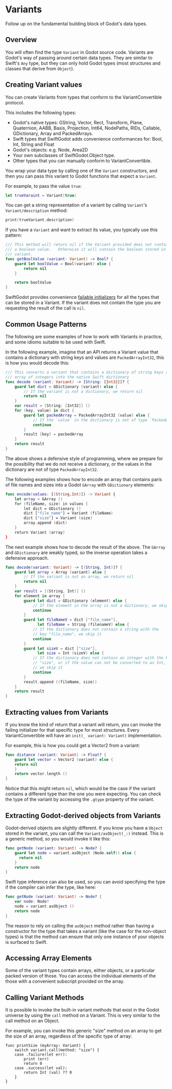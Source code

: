 # Variants

Follow up on the fundamental building block of Godot's data types.

## Overview

You will often find the type ``Variant`` in Godot source code.   Variants are
Godot's way of passing around certain data types.  They are similar to Swift's
`Any` type, but they can only hold Godot types (most structures and classes
that derive from ``Object``). 

## Creating Variant values

You can create Variants from types that conform to the VariantConvertible 
protocol. 

This includes the following types:

* Godot's native types: GString, Vector, Rect, Transform, Plane, Quaternion,
  AABB,  Basis, Projection, Int64, NodePaths, RIDs, Callable, GDictionary, Array
  and PackedArrays. 
* Swift types that SwiftGodot adds convenience conformances for: Bool, Int, String and Float
* Godot's objects: e.g. Node, Area2D
* Your own subclasses of SwiftGodot.Object type.
* Other types that you can manually conform to VariantConvertible.

You wrap your data type by calling one of the ``Variant`` constructors, and then
you can pass this variant to Godot functions that expect a ``Variant``.

For example, to pass the value `true`:

```swift
let trueVaraint = Variant(true)
```

You can get a string representation of a variant by calling ``Variant``'s
``Variant/description`` method:

```swift
print(trueVariant.description)
```

If you have a ``Variant`` and want to extract its value, you typically use this
pattern:

```swift
/// This method will return nil if the Variant provided does not contain
/// a boolean value.   Otherwise it will contain the boolean stored in the
/// variant.
func getBoolValue (variant: Variant) -> Bool? {
    guard let boolValue = Bool(variant) else {
        return nil
    }

    return boolValue
}
```

SwiftGodot provides convenience [failable
initializers](https://developer.apple.com/swift/blog/?id=17) for all the types
that can be stored in a Variant.  If the variant does not contain the type you
are requesting the result of the call is `nil`.


## Common Usage Patterns

The following are some examples of how to work with Variants in practice, and
some idioms suitable to be used with Swift.

In the following example, imagine that an API returns a Variant value that
contains a dictionary with string keys and values are ``PackedArrayInt32``, this
is how you would decode this:

```swift
/// This converts a variant that contains a dictionary of string keys and an 
/// array of integers into the native Swift dictionary
func decode (variant: Variant) -> [String: [Int32]]? {
    guard let dict = GDictionary (variant) else {
        // If the variant is not a dictionary, we return nil
        return nil
    }
    var result = [String: [Int32]] ()
    for (key, value) in dict {
        guard let packedArray = PackedArrayInt32 (value) else {
            // If the `value` in the dictionary is not of type `PackedArrayInt32`, we ski it
            continue
        }
        result [key] = packedArray
    }
    return result
}
```

The above shows a defensive style of programming, where we prepare for the 
possibility that we do not receive a dictionary, or the values in the dictionary
are not of type ``PackedArrayInt32``.

The following examples shows how to encode an array that contains
paris of file names and sizes into a Godot ``GArray`` with
``GDictionary`` elements:

```swift
func encode(values: [(String,Int)]) -> Variant {
    let array = GArray ()
    for (fileName, size) in values {
        let dict = GDictionary ()
        dict ["file_name"] = Variant (fileName)
        dict ["size"] = Variant (size)
        array.append (dict)
    }
    return Variant (array)
}
```


The next example shows how to decode the result of the above.  The ``GArray``
and ``GDictionary`` are weakly typed, so the inverse operation takes a defensive
approach.

```swift
func decode(variant: Variant) -> [(String, Int)]? {
    guard let array = Array (variant) else {
        // If the variant is not an array, we return nil
        return nil
    }
    var result = [(String, Int)] ()
    for element in array {
        guard let dict = GDictionary (element) else {
            // If the element in the array is not a dictionary, we skip it
            continue
        }
        guard let fileNameV = dict ["file_name"], 
              let fileName = String (filenameV) else {
            // If the dictionary does not contain a string with the 
            // key "file_name", we skip it
            continue
        }
        guard let sizeV = dict ["size"],
              let size = Int (sizeV) else {
            // If the dictionary does not contain an integer with the key 
            // "size", or if the value can not be converted to an Int,
            // we skip it
            continue
        }
        result.append ((fileName, size))
    }
    return result
}
```

## Extracting values from Variants

If you know the kind of return that a variant will return, you can invoke the
failing initializer for that specific type for most structures. Every VariantConvertible
will have an `init(_ variant: Variant)` implementation.

For example, this is how you could get a Vector2 from a variant:

```swift
func distance (variant: Variant) -> Float? {
    guard let vector = Vector2 (variant) else {
	return nil
    }
    return vector.length ()
}
```

Notice that this might return `nil`, which would be the case if the variant
contains a different type than the one you were expecting. You can check the
type of the variant by accessing the `.gtype` property of the variant.

## Extracting Godot-derived objects from Variants

Godot-derived objects are slightly different. If you know you have a
``Object`` stored in the variant, you can call the ``Variant/asObject(_:)``
instead.  This is a generic method, so you would invoke it like this:

```swift
func getNode (variant: Variant) -> Node? {
    guard let node = variant.asObject (Node.self)) else {
	  return nil
    }
    return node
}
```

Swift type inference can also be used, so you can avoid specifying the type if
the compiler can infer the type, like here:

```swift
func getNode (variant: Variant) -> Node? {
    var node: Node?
    node = variant.asObject ()
    return node
}
```

The reason to rely on calling the `asObject` method rather than having a
constructor for the type that takes a variant (like the case for the non-object
types) is that the method can ensure that only one instance of your objects is surfaced to Swift. 

## Accessing Array Elements

Some of the variant types contain arrays, either objects, or a particular
packed version of those.   You can access the individual elements of the
those with a convenient subscript provided on the array.

## Calling Variant Methods

It is possible to invoke the built-in variant methods that exist in the Godot
universe by using the `call` method on a Variant.   This is very similar to the
call method on an Object.

For example, you can invoke this generic "size" method on an array to get the
size of an array, regardless of the specific type of array:

```
func printSize (myArray: Variant) {
    switch variant.call(method: "size") {
    case .failure(let err):
        print (err)
        return 0
    case .success(let val):
        return Int (val) ?? 0
    }
}
```
